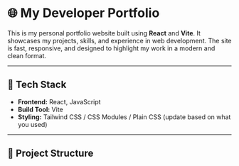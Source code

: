 # 🌐 My Developer Portfolio

This is my personal portfolio website built using **React** and **Vite**. It showcases my projects, skills, and experience in web development. The site is fast, responsive, and designed to highlight my work in a modern and clean format.

---

## 🚀 Tech Stack

- **Frontend:** React, JavaScript
- **Build Tool:** Vite
- **Styling:** Tailwind CSS / CSS Modules / Plain CSS (update based on what you used)

---

## 📂 Project Structure

